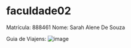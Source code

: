 # faculdade02

Matrícula: 888461
Nome: Sarah Alene De Souza

Guia de Viajens:
![image](https://github.com/user-attachments/assets/ced5cd12-9856-4da8-b183-a271238148f3)
